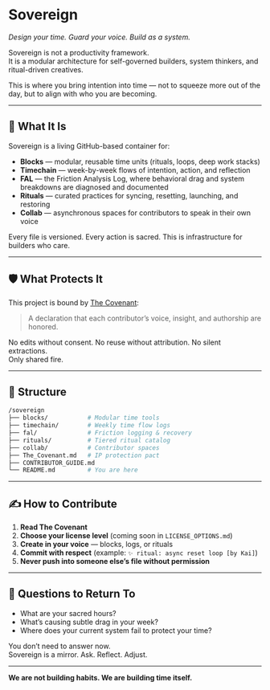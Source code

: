 # Sovereign

_Design your time. Guard your voice. Build as a system._

Sovereign is not a productivity framework.  
It is a modular architecture for self-governed builders, system thinkers, and ritual-driven creatives.

This is where you bring intention into time — not to squeeze more out of the day, but to align with who you are becoming.

---

## 🔧 What It Is

Sovereign is a living GitHub-based container for:

- **Blocks** — modular, reusable time units (rituals, loops, deep work stacks)
- **Timechain** — week-by-week flows of intention, action, and reflection
- **FAL** — the Friction Analysis Log, where behavioral drag and system breakdowns are diagnosed and documented
- **Rituals** — curated practices for syncing, resetting, launching, and restoring
- **Collab** — asynchronous spaces for contributors to speak in their own voice

Every file is versioned. Every action is sacred. This is infrastructure for builders who care.

---

## 🛡️ What Protects It

This project is bound by [The Covenant](./The_Covenant.md):

> A declaration that each contributor’s voice, insight, and authorship are honored.

No edits without consent. No reuse without attribution. No silent extractions.  
Only shared fire.

---

## 🧱 Structure

```bash
/sovereign
├── blocks/           # Modular time tools
├── timechain/        # Weekly time flow logs
├── fal/              # Friction logging & recovery
├── rituals/          # Tiered ritual catalog
├── collab/           # Contributor spaces
├── The_Covenant.md   # IP protection pact
├── CONTRIBUTOR_GUIDE.md
└── README.md         # You are here
```

---

## ✍️ How to Contribute

1. **Read The Covenant**
2. **Choose your license level** (coming soon in `LICENSE_OPTIONS.md`)
3. **Create in your voice** — blocks, logs, or rituals
4. **Commit with respect** (example: `✨ ritual: async reset loop [by Kai]`)
5. **Never push into someone else’s file without permission**

---

## 💬 Questions to Return To

- What are your sacred hours?
- What’s causing subtle drag in your week?
- Where does your current system fail to protect your time?

You don’t need to answer now.  
Sovereign is a mirror. Ask. Reflect. Adjust.

---

**We are not building habits. We are building time itself.**
